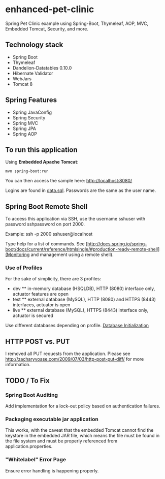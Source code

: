 enhanced-pet-clinic
===================

Spring Pet Clinic example using Spring-Boot, Thymeleaf, AOP, MVC, Embedded Tomcat, Security, and more.

## Technology stack

 - Spring Boot
 - Thymeleaf
 - Dandelion-Datatables 0.10.0
 - Hibernate Validator
 - WebJars
 - Tomcat 8

## Spring Features

 - Spring JavaConfig
 - Spring Security
 - Spring MVC
 - Spring JPA
 - Spring AOP

## To run this application

Using __Embedded Apache Tomcat__:

    mvn spring-boot:run

You can then access the sample here: [http://localhost:8080/](http://localhost:8080/)

Logins are found in [data.sql](src/main/resources/data.sql). Passwords are the same as the user name.

## Spring Boot Remote Shell

To access this application via SSH, use the username sshuser with password sshpassword on port 2000.

Example: ssh -p 2000 sshuser@localhost

Type help for a list of commands. See [http://docs.spring.io/spring-boot/docs/current/reference/htmlsingle/#production-ready-remote-shell](Monitoring and management using a remote shell).

### Use of Profiles

For the sake of simplicity, there are 3 profiles:
  * dev
  ** in-memory database (HSQLDB), HTTP (8080) interface only, actuator features are open
  * test
  ** external database (MySQL), HTTP (8080) and HTTPS (8443) interfaces, actuator is open
  * live
  ** external database (MySQL), HTTPS (8443) interface only, actuator is secured

Use different databases depending on profile.
[Database Initialization](http://docs.spring.io/spring-boot/docs/current/reference/htmlsingle/#howto-database-initialization)

## HTTP POST vs. PUT
I removed all PUT requests from the application. Please see http://zacharyvoase.com/2009/07/03/http-post-put-diff/ for more information.

## TODO / To Fix

### Spring Boot Auditing

Add implementation for a lock-out policy based on authentication failures.

### Packaging executable jar application

This works, with the caveat that the embedded Tomcat cannot find the keystore in the embedded JAR file, which means the file must be found in the file system and must be properly referenced from application.properties.

### "Whitelabel" Error Page

Ensure error handling is happening properly.
